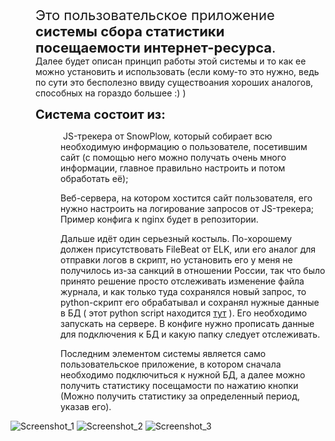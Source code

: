 <p style="margin-left:40px"><span style="font-size:22px">Это пользовательское приложение <strong>системы сбора статистики посещаемости интернет-ресурса</strong>.</span><br />
Далее будет описан принцип работы этой системы и то как ее можно установить и использовать (если кому-то это нужно, ведь по сути это бесполезно ввиду существоания хороших аналогов, способных на гораздо большее :) )</p>

<p style="margin-left:40px"><span style="font-size:20px"><strong>Система состоит из:</strong></span></p>

<p style="margin-left:80px">&nbsp;JS-трекера от SnowPlow, который собирает всю необходимую информацию о пользователе, посетившим сайт (с помощью него можно получать очень много информации, главное правильно настроить и потом обработать её);</p>

<p style="margin-left:80px">Веб-сервера, на котором хостится сайт пользователя, его нужно настроить на логирование запросов от JS-трекера; Пример конфига к nginx будет в репозитории.</p>

<p style="margin-left:80px">Дальше идёт один серьезный костыль. По-хорошему должен присутствовать&nbsp;FileBeat от ELK, или его аналог для отправки логов в скрипт, но установить его у меня не получилось из-за санкций в отношении России, так что было принято решение просто отслеживать изменение файла журнала, и как только туда сохранялся новый запрос, то python-скрипт его обрабатывал и сохранял нужные данные в БД ( этот python script находится <a href="https://github.com/xaban3r/log_analyse" target="_blank">тут</a>&nbsp;). Его необходимо запускать на сервере. В конфиге нужно прописать данные для подключения к БД и какую папку следует отслеживать.</p>

<p style="margin-left:80px">Последним элементом системы является само пользовательское приложение, в котором сначала необходимо подключиться к нужной БД, а далее можно получить статистику посещамости по нажатию кнопки (Можно получить статистику за определенный период, указав его).&nbsp;</p>

![Screenshot_1](https://user-images.githubusercontent.com/89856741/174315697-db76ffe5-3841-416d-a41f-abb624c7484d.png)
![Screenshot_2](https://user-images.githubusercontent.com/89856741/174315794-b0524224-2a1b-4f7d-86f1-6f19fb1e8b39.png)
![Screenshot_3](https://user-images.githubusercontent.com/89856741/174315743-146a3029-2b03-439a-a227-561a09255495.png)
